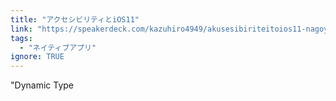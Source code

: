 ```yaml
---
title: "アクセシビリティとiOS11"
link: "https://speakerdeck.com/kazuhiro4949/akusesibiriteitoios11-nagoya-ios-meetup-number-1"
tags:
  - "ネイティブアプリ"
ignore: TRUE
---
```


"Dynamic Type
